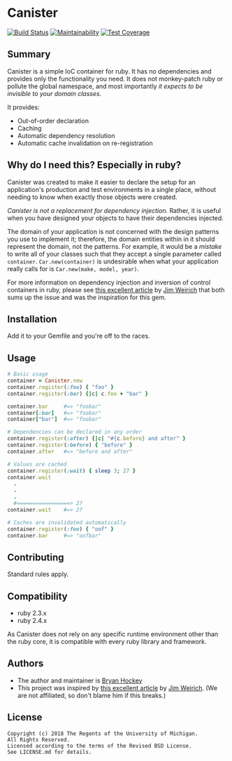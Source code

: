 # Canister

[![Build Status](https://travis-ci.org/mlibrary/canister.svg?branch=master)](https://travis-ci.org/mlibrary/canister)
[![Maintainability](https://api.codeclimate.com/v1/badges/1768a558bf69d2f40681/maintainability)](https://codeclimate.com/github/mlibrary/canister/maintainability)
[![Test Coverage](https://api.codeclimate.com/v1/badges/1768a558bf69d2f40681/test_coverage)](https://codeclimate.com/github/mlibrary/canister/test_coverage)

## Summary

Canister is a simple IoC container for ruby. It has no dependencies and provides only
the functionality you need. It does not monkey-patch ruby or pollute the global
namespace, and most importantly *it expects to be invisible to your domain classes.*

It provides:

* Out-of-order declaration
* Caching
* Automatic dependency resolution
* Automatic cache invalidation on re-registration

## Why do I need this? Especially in ruby?

Canister was created to make it easier to declare the setup for an application's
production and test environments in a single place, without needing to know
when exactly those objects were created.

*Canister is not a replacement for
dependency injection.* Rather, it is useful when you have designed your objects
to have their dependencies injected.

The domain of your application is not concerned with the design
patterns you use to implement it; therefore, the domain entities within in it should
represent the domain, not the patterns.
For example, it would be a *mistake* to write all of your classes such that they
accept a single parameter called `container`.  `Car.new(container)` is undesirable
when what your application really calls for is `Car.new(make, model, year)`.

For more information on dependency injection and inversion of control containers in
ruby, please see
[this excellent article](https://gist.github.com/malakai97/b1d3bdf6d80c6f99a875930981243f9d)
by [Jim Weirich](https://en.wikipedia.org/wiki/Jim_Weirich) that both sums up the issue
and was the inspiration for this gem.


## Installation

Add it to your Gemfile and you're off to the races.

## Usage

```ruby
# Basic usage
container = Canister.new
container.register(:foo) { "foo" }
container.register(:bar) {|c| c.foo + "bar" }

container.bar     #=> "foobar"
container[:bar]   #=> "foobar"
container["bar"]  #=> "foobar"

# Dependencies can be declared in any order
container.register(:after) {|c| "#{c.before} and after" }
container.register(:before) { "before" }
container.after   #=> "before and after"

# Values are cached
container.register(:wait) { sleep 3; 27 }
container.wait
  .
  .
  .
  #=================> 27
container.wait    #=> 27

# Caches are invalidated automatically
container.register(:foo) { "oof" }
container.bar     #=> "oofbar"
```

## Contributing

Standard rules apply.

## Compatibility

* ruby 2.3.x
* ruby 2.4.x

As Canister does not rely on any specific runtime environment other than
the ruby core, it is compatible with every ruby library and framework.

## Authors

* The author and maintainer is [Bryan Hockey](https://github.com/malakai97)
* This project was inspired by
  [this excellent article](https://gist.github.com/malakai97/b1d3bdf6d80c6f99a875930981243f9d)
  by [Jim Weirich](https://en.wikipedia.org/wiki/Jim_Weirich). (We are not affiliated, so
  don't blame him if this breaks.)

## License

    Copyright (c) 2018 The Regents of the University of Michigan.
    All Rights Reserved.
    Licensed according to the terms of the Revised BSD License.
    See LICENSE.md for details.

